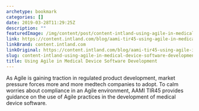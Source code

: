```yaml
---
archetype: bookmark
categories: []
date: 2019-03-28T11:29:25Z
description: ""
featuredImage: /img/content/post/content-intland-using-agile-in-medical-device-software-development.png
link: https://content.intland.com/blog/aami-tir45-using-agile-in-medical-device-software-development?hs_amp=true
linkBrand: content.intland.com
linkOriginal: https://content.intland.com/blog/aami-tir45-using-agile-in-medical-device-software-development?hs_amp=true
slug: content-intland-using-agile-in-medical-device-software-development
title: Using Agile in Medical Device Software Development
---
```

As Agile is gaining traction in regulated product development, market pressure forces more and more medtech companies to adopt. To calm worries about compliance in an Agile environment, AAMI TIR45 provides guidance on the use of Agile practices in the development of medical device software.